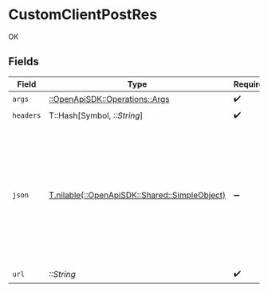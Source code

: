 # CustomClientPostRes

OK


## Fields

| Field                                                                                                                                                             | Type                                                                                                                                                              | Required                                                                                                                                                          | Description                                                                                                                                                       |
| ----------------------------------------------------------------------------------------------------------------------------------------------------------------- | ----------------------------------------------------------------------------------------------------------------------------------------------------------------- | ----------------------------------------------------------------------------------------------------------------------------------------------------------------- | ----------------------------------------------------------------------------------------------------------------------------------------------------------------- |
| `args`                                                                                                                                                            | [::OpenApiSDK::Operations::Args](../../models/operations/args.md)                                                                                                 | :heavy_check_mark:                                                                                                                                                | N/A                                                                                                                                                               |
| `headers`                                                                                                                                                         | T::Hash[Symbol, *::String*]                                                                                                                                       | :heavy_check_mark:                                                                                                                                                | N/A                                                                                                                                                               |
| `json`                                                                                                                                                            | [T.nilable(::OpenApiSDK::Shared::SimpleObject)](../../models/shared/simpleobject.md)                                                                              | :heavy_minus_sign:                                                                                                                                                | A simple object that uses all our supported primitive types and enums and has optional properties.<br/><br/>[A link to the external docs.](https://docs.speakeasyapi.dev) |
| `url`                                                                                                                                                             | *::String*                                                                                                                                                        | :heavy_check_mark:                                                                                                                                                | N/A                                                                                                                                                               |